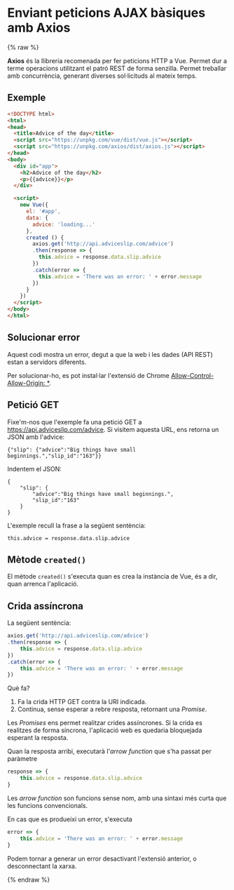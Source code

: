 Enviant peticions AJAX bàsiques amb Axios
=========================================

{% raw %}

**Axios** és la llibreria recomenada per fer peticions HTTP a Vue. Permet dur a terme operacions utilitzant el patró REST de forma senzilla. Permet treballar amb concurrència, generant diverses sol·licituds al mateix temps.

Exemple
---------

```html
<!DOCTYPE html>
<html>
<head>
  <title>Advice of the day</title>
  <script src="https://unpkg.com/vue/dist/vue.js"></script>
  <script src="https://unpkg.com/axios/dist/axios.js"></script>
</head>
<body>
  <div id="app">
    <h2>Advice of the day</h2>
    <p>{{advice}}</p>
  </div>

  <script>
    new Vue({
      el: '#app',
      data: {
        advice: 'loading...'
      },
      created () {
        axios.get('http://api.adviceslip.com/advice')
        .then(response => {
          this.advice = response.data.slip.advice
        })
        .catch(error => {
          this.advice = 'There was an error: ' + error.message
        })
      }
    })
  </script>
</body>
</html>
```

Solucionar error
------------------

Aquest codi mostra un error, degut a que la web i les dades (API REST) estan a servidors diferents.

Per solucionar-ho, es pot instal·lar l'extensió de Chrome [Allow-Control-Allow-Origin: *](https://chrome.google.com/webstore/detail/allow-control-allow-origi/nlfbmbojpeacfghkpbjhddihlkkiljbi?hl=en-US).

Petició GET
------------

Fixe'm-nos que l'exemple fa una petició GET a https://api.adviceslip.com/advice. Si visitem aquesta URL, ens retorna un JSON amb l'advice:

```
{"slip": {"advice":"Big things have small beginnings.","slip_id":"163"}}
```

Indentem el JSON:

```
{
    "slip": {
        "advice":"Big things have small beginnings.",
        "slip_id":"163"
    }
}
```

L'exemple recull la frase a la següent sentència:

```
this.advice = response.data.slip.advice
```

Mètode `created()`
--------

El mètode `created()` s'executa quan es crea la instància de Vue, és a dir, quan arrenca l'aplicació.

Crida assíncrona
---------------

La següent sentència:

```JavaScript
axios.get('http://api.adviceslip.com/advice')
.then(response => {
    this.advice = response.data.slip.advice
})
.catch(error => {
    this.advice = 'There was an error: ' + error.message
})
```

Què fa?

1. Fa la crida HTTP GET contra la URI indicada.
2. Continua, sense esperar a rebre resposta, retornant una _Promise_.

Les _Promises_ ens permet realitzar crides assíncrones. Si la crida es realitzes de forma síncrona, l'aplicació web es quedaria bloquejada esperant la resposta.

Quan la resposta arribi, executarà l'_arrow function_ que s'ha passat per paràmetre

```JavaScript
response => {
    this.advice = response.data.slip.advice
}
```

Les _arrow function_ son funcions sense nom, amb una sintaxi més curta que les funcions convencionals.

En cas que es produeixi un error, s'executa

```JavaScript
error => {
    this.advice = 'There was an error: ' + error.message
}
```

Podem tornar a generar un error desactivant l'extensió anterior, o desconnectant la xarxa.

{% endraw %}